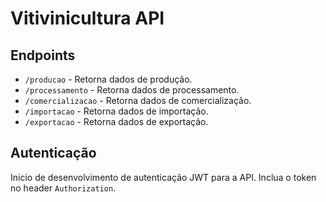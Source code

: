# Vitivinicultura API

## Endpoints

- `/producao` - Retorna dados de produção.
- `/processamento` - Retorna dados de processamento.
- `/comercializacao` - Retorna dados de comercialização.
- `/importacao` - Retorna dados de importação.
- `/exportacao` - Retorna dados de exportação.

## Autenticação

Inicio de desenvolvimento de autenticação JWT para a API. Inclua o token no header `Authorization`.
